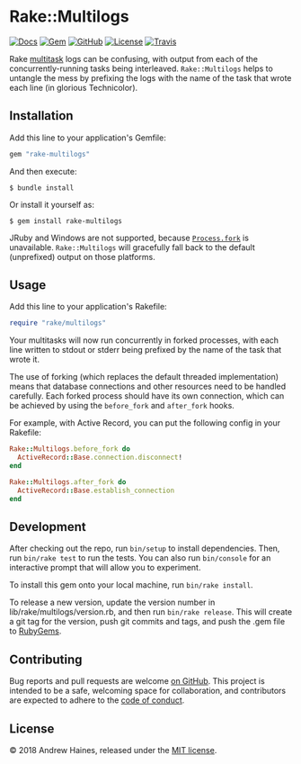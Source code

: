 # Rake::Multilogs

[![Docs](https://img.shields.io/badge/docs-github.io-blue.svg?style=flat-square)](https://haines.github.io/rake-multilogs/)
[![Gem](https://img.shields.io/gem/v/rake-multilogs.svg?style=flat-square)](https://rubygems.org/gems/rake-multilogs)
[![GitHub](https://img.shields.io/badge/github-haines%2Frake--multilogs-blue.svg?style=flat-square)](https://github.com/haines/rake-multilogs)
[![License](https://img.shields.io/github/license/haines/rake-multilogs.svg?style=flat-square)](https://github.com/haines/rake-multilogs/blob/master/LICENSE.md)
[![Travis](https://img.shields.io/travis/haines/rake-multilogs.svg?style=flat-square)](https://travis-ci.org/haines/rake-multilogs)


Rake [multitask](https://ruby.github.io/rake/Rake/DSL.html#method-i-multitask) logs can be confusing, with output from each of the concurrently-running tasks being interleaved.
`Rake::Multilogs` helps to untangle the mess by prefixing the logs with the name of the task that wrote each line (in glorious Technicolor).


## Installation

Add this line to your application's Gemfile:

```ruby
gem "rake-multilogs"
```

And then execute:

```console
$ bundle install
```

Or install it yourself as:

```console
$ gem install rake-multilogs
```

JRuby and Windows are not supported, because  [`Process.fork`](https://ruby-doc.org/core/Process.html#method-c-fork) is unavailable.
`Rake::Multilogs` will gracefully fall back to the default (unprefixed) output on those platforms.


## Usage

Add this line to your application's Rakefile:

```ruby
require "rake/multilogs"
```

Your multitasks will now run concurrently in forked processes, with each line written to stdout or stderr being prefixed by the name of the task that wrote it.

The use of forking (which replaces the default threaded implementation) means that database connections and other resources need to be handled carefully.
Each forked process should have its own connection, which can be achieved by using the `before_fork` and `after_fork` hooks.

For example, with Active Record, you can put the following config in your Rakefile:

```ruby
Rake::Multilogs.before_fork do
  ActiveRecord::Base.connection.disconnect!
end

Rake::Multilogs.after_fork do
  ActiveRecord::Base.establish_connection
end
```


## Development

After checking out the repo, run `bin/setup` to install dependencies.
Then, run `bin/rake test` to run the tests.
You can also run `bin/console` for an interactive prompt that will allow you to experiment.

To install this gem onto your local machine, run `bin/rake install`.

To release a new version, update the version number in lib/rake/multilogs/version.rb, and then run `bin/rake release`.
This will create a git tag for the version, push git commits and tags, and push the .gem file to [RubyGems](https://rubygems.org).


## Contributing

Bug reports and pull requests are welcome [on GitHub](https://github.com/haines/rake-multilogs).
This project is intended to be a safe, welcoming space for collaboration, and contributors are expected to adhere to the [code of conduct](CODE_OF_CONDUCT.md).


## License

© 2018 Andrew Haines, released under the [MIT license](LICENSE.md).
